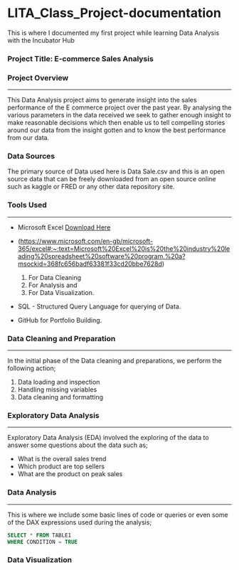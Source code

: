 

# LITA_Class_Project-documentation
This is where I documented my first project while learning Data Analysis with the Incubator Hub
### Project Title: E-commerce Sales Analysis

### Project Overview
---
This Data Analysis project aims to generate insight into the sales performance of 
the E commerce project over the past year. By analysing the various parameters in 
the data received we seek to gather enough insight to make reasonable decisions 
which then enable us to tell compelling stories around our data from the insight 
gotten and to know the best performance from our data.

### Data Sources
The primary source of Data used here is Data Sale.csv and this is an open source data that can be freely downloaded from an open source online such as kaggle or FRED or any other data repository site.

### Tools Used
---
- Microsoft Excel [Download Here](https://www.microsoft.com)
- (https://www.microsoft.com/en-gb/microsoft-365/excel#:~:text=Microsoft%20Excel%20is%20the%20industry%20leading%20spreadsheet%20software%20program,%20a?msockid=368fc656badf63381f33cd20bbe7628d)
   1. For Data Cleaning
   2. For Analysis and
   3. For Data Visualization.
      
- SQL - Structured Query Language for querying of Data.
- GitHub for Portfolio Building.

### Data Cleaning and Preparation
---
In the initial phase of the Data cleaning and preparations, we perform the following action;
1. Data loading and inspection
2. Handling missing variables
3. Data cleaning and formatting

### Exploratory Data Analysis
---
Exploratory Data Analysis (EDA) involved the exploring of the data to answer some questions about the data such as;
- What is the overall sales trend
- Which product are top sellers
- What are the product on peak sales

### Data Analysis
---
This is where we include some basic lines of code or queries or even some of the DAX expressions used during the analysis;

```SQL
SELECT * FROM TABLE1
WHERE CONDITION = TRUE
```

### Data Visualization
